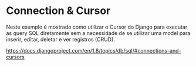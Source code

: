 Connection & Cursor
===

Neste exemplo é mostrado como utilizar o Cursor do Django para executar as query SQL diretamente sem a necessidade de se 
utilizar uma model para inserir, editar, deletar e ver registros (CRUD).

https://docs.djangoproject.com/en/1.8/topics/db/sql/#connections-and-cursors

